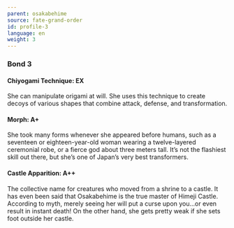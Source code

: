 ```yaml
---
parent: osakabehime
source: fate-grand-order
id: profile-3
language: en
weight: 3
---
```


### Bond 3

#### Chiyogami Technique: EX

She can manipulate origami at will. She uses this technique to create decoys of various shapes that combine attack, defense, and transformation.

#### Morph: A+

She took many forms whenever she appeared before humans, such as a seventeen or eighteen-year-old woman wearing a twelve-layered ceremonial robe, or a fierce god about three meters tall.
It’s not the flashiest skill out there, but she’s one of Japan’s very best transformers.

#### Castle Apparition: A++

The collective name for creatures who moved from a shrine to a castle. It has even been said that Osakabehime is the true master of Himeji Castle.
According to myth, merely seeing her will put a curse upon you…or even result in instant death!
On the other hand, she gets pretty weak if she sets foot outside her castle.
